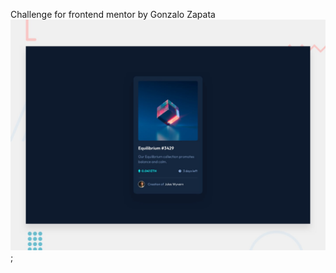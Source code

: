 Challenge for frontend mentor by Gonzalo Zapata
![Design preview for the NFT preview card component coding challenge](./design/desktop-preview.jpg);